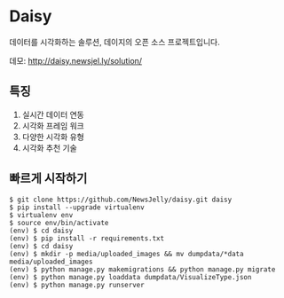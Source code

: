 # Daisy

데이터를 시각화하는 솔루션, 데이지의 오픈 소스 프로젝트입니다.

데모: http://daisy.newsjel.ly/solution/

## 특징
1. 실시간 데이터 연동
1. 시각화 프레임 워크
1. 다양한 시각화 유형
1. 시각화 추천 기술

## 빠르게 시작하기
```
$ git clone https://github.com/NewsJelly/daisy.git daisy
$ pip install --upgrade virtualenv
$ virtualenv env
$ source env/bin/activate
(env) $ cd daisy
(env) $ pip install -r requirements.txt
(env) $ cd daisy
(env) $ mkdir -p media/uploaded_images && mv dumpdata/*data media/uploaded_images
(env) $ python manage.py makemigrations && python manage.py migrate
(env) $ python manage.py loaddata dumpdata/VisualizeType.json
(env) $ python manage.py runserver
```
